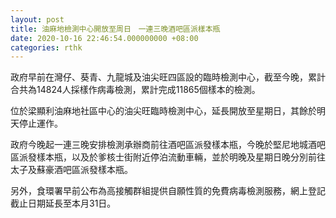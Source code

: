 ```yaml
---
layout: post
title: 油麻地檢測中心開放至周日　一連三晚酒吧區派樣本瓶
date: 2020-10-16 22:46:54.000000000 +08:00
categories: rthk
---
```


政府早前在灣仔、葵青、九龍城及油尖旺四區設的臨時檢測中心，截至今晚，累計合共為14824人採樣作病毒檢測，累計完成11865個樣本的檢測。

位於梁顯利油麻地社區中心的油尖旺臨時檢測中心，延長開放至星期日，其餘於明天停止運作。

政府今晚起一連三晚安排檢測承辦商前往酒吧區派發樣本瓶，今晚於堅尼地城酒吧區派發樣本瓶，以及於爹核士街附近停泊流動車輛，並於明晚及星期日晚分別前往太子及蘇豪酒吧區派發樣本瓶。

另外，食環署早前公布為高接觸群組提供自願性質的免費病毒檢測服務，網上登記截止日期延長至本月31日。
